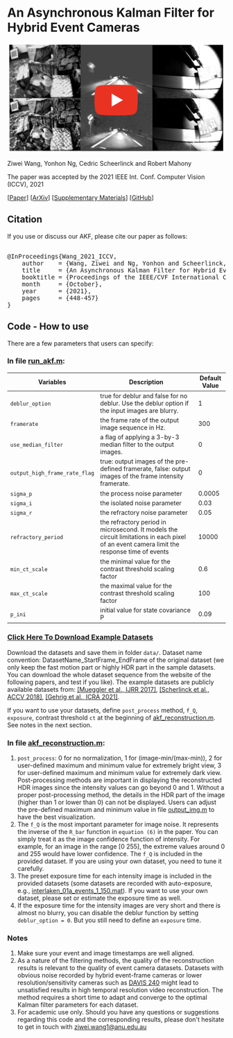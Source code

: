 # An Asynchronous Kalman Filter for Hybrid Event Cameras
<p align="center">
  <a href="https://www.youtube.com/watch?v=XPz7laloKws">
    <img src="figures/video_thumbnail.png" alt="An Asynchronous Kalman Filter for Hybrid Event Cameras" width="500"/>
  </a>
</p>


Ziwei Wang, Yonhon Ng, Cedric Scheerlinck and Robert Mahony

The paper was accepted by the 2021 IEEE Int. Conf. Computer Vision (ICCV), 2021

[[Paper](https://openaccess.thecvf.com/content/ICCV2021/papers/Wang_An_Asynchronous_Kalman_Filter_for_Hybrid_Event_Cameras_ICCV_2021_paper.pdf)] [[ArXiv](https://arxiv.org/abs/2012.05590)] [[Supplementary Materials](https://openaccess.thecvf.com/content/ICCV2021/supplemental/Wang_An_Asynchronous_Kalman_ICCV_2021_supplemental.pdf)] [[GitHub](https://github.com/ziweiWWANG/AKF)]

## Citation
If you use or discuss our AKF, please cite our paper as follows:
<pre>

@InProceedings{Wang_2021_ICCV,
    author    = {Wang, Ziwei and Ng, Yonhon and Scheerlinck, Cedric and Mahony, Robert},
    title     = {An Asynchronous Kalman Filter for Hybrid Event Cameras},
    booktitle = {Proceedings of the IEEE/CVF International Conference on Computer Vision (ICCV)},
    month     = {October},
    year      = {2021},
    pages     = {448-457}
}
</pre>


## Code - How to use


There are a few parameters that users can specify:

### In file [run_akf.m](https://github.com/ziweiWWANG/AKF/blob/main/run_akf.m):

|          Variables            | Description | Default Value |
|----------------------|----------------------|-----------------------------|
| `deblur_option`  | true for deblur and false for no deblur. Use the deblur option if the input images are blurry. | 1                          |
| `framerate`      | the frame rate of the output image sequence in Hz.                    | 300                         |
| `use_median_filter`       | a flag of applying a 3-by-3 median filter to the output images.     | 0          |
| `output_high_frame_rate_flag` | true: output images of the pre-defined framerate, false: output images of the frame intensity framerate. | 0   |
| `sigma_p` | the process noise parameter  | 0.0005 |
| `sigma_i` | the isolated noise parameter | 0.03 |
| `sigma_r` | the refractory noise parameter | 0.05 |
| `refractory_period` | the refractory period in microsecond. It models the circuit limitations in each pixel of an event camera limit the response time of events| 10000|
|`min_ct_scale`|  the minimal value for the contrast threshold scaling factor | 0.6|
|`max_ct_scale`|  the maximal value for the contrast threshold scaling factor | 100| 
|`p_ini` | initial value for state covariance P | 0.09|

### [Click Here To Download Example Datasets](https://anu365-my.sharepoint.com/:f:/g/personal/u6456661_anu_edu_au/Epc5ULLIIENAsDtNYycTdp4BtfG8Sn2ImaL44h_qhvf2jw?e=aRIV29)
Download the datasets and save them in folder `data/`.
Dataset name convention: DatasetName_StartFrame_EndFrame of the original dataset (we only keep the fast motion part or highly HDR part in the sample datasets. You can download the whole dataset sequence from the website of the following papers, and test if you like). The example datasets are publicly available datasets from:
[[Mueggler et al., IJRR 2017]](https://rpg.ifi.uzh.ch/davis_data.html),
[[Scherlinck et al., ACCV 2018]](https://drive.google.com/drive/folders/1Jv73p1-Hi56HXyal4SHQbzs2zywISOvc),
[[Gehrig et al., ICRA 2021]](https://dsec.ifi.uzh.ch/).

If you want to use your datasets, define `post_process` method, `f_Q`, `exposure`, contrast threshold `ct` at the beginning of [akf_reconstruction.m](https://github.com/ziweiWWANG/AKF/blob/main/akf_reconstruction.m). See notes in the next section.

### In file [akf_reconstruction.m](https://github.com/ziweiWWANG/AKF/blob/main/akf_reconstruction.m):
1. `post_process`: 0 for no normalization, 1 for (image-min/(max-min)), 2 for user-defined maximum and minimum value for extremely bright view, 3 for user-defined maximum and minimum value for extremely dark view. Post-processing methods are important in displaying the reconstructed HDR images since the intensity values can go beyond 0 and 1. Without a proper post-processing method, the details in the HDR part of the image (higher than 1 or lower than 0) can not be displayed. Users can adjust the pre-defined maximum and minimum value in file [output_img.m](https://github.com/ziweiWWANG/AKF/blob/main/output_img.m) to have the best visualization.
2. The `f_Q` is the most important parameter for image noise. It represents the inverse of the `R_bar` function in `equation (6)` in the paper. You can simply treat it as the image confidence function of intensity. For example, for an image in the range [0 255], the extreme values around 0 and 255 would have lower confidence. The `f_Q` is included in the provided dataset. If you are using your own dataset, you need to tune it carefully.
3. The preset exposure time for each intensity image is included in the provided datasets (some datasets are recorded with auto-exposure, e.g., [interlaken_01a_events_1_150.mat](https://anu365-my.sharepoint.com/personal/u6456661_anu_edu_au/_layouts/15/onedrive.aspx?id=%2Fpersonal%2Fu6456661%5Fanu%5Fedu%5Fau%2FDocuments%2Fresearch%2Ficcv2021%2Fdata&ga=1)). If you want to use your own dataset, please set or estimate the exposure time as well.
4. If the exposure time for the intensity images are very short and there is almost no blurry, you can disable the deblur function by setting `deblur_option = 0`. But you still need to define an `exposure` time. 


### Notes
1. Make sure your event and image timestamps are well aligned.
2. As a nature of the filtering methods, the quality of the reconstruction results is relevant to the quality of event camera datasets. Datasets with obvious noise recorded by hybrid event-frame cameras or lower resolution/sensitivity cameras such as [DAVIS 240](https://inivation.com/wp-content/uploads/2019/08/DAVIS240.pdf) might lead to unsatisfied results in high temporal resolution video reconstruction. The method requires a short time to adapt and converge to the optimal Kalman filter parameters for each dataset.
3. For academic use only. Should you have any questions or suggestions regarding this code and the corresponding results, please don't hesitate to get in touch with ziwei.wang1@anu.edu.au





